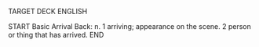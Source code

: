 TARGET DECK
ENGLISH

START
Basic
Arrival
Back: n. 1 arriving; appearance on the scene. 2 person or thing that has arrived.
END
